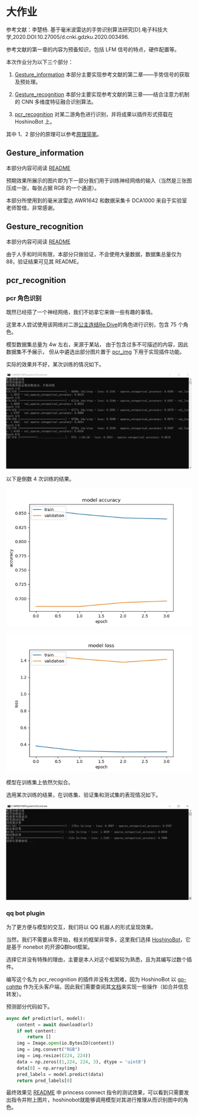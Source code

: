 # 大作业

参考文献：李楚杨. 基于毫米波雷达的手势识别算法研究[D].电子科技大学,2020.DOI:10.27005/d.cnki.gdzku.2020.003496.

参考文献的第一章的内容为预备知识，包括 LFM 信号的特点，硬件配置等。

本次作业分为以下三个部分：

1. [Gesture_information](https://github.com/BeiYazi0/Gesture_information) 本部分主要实现参考文献的第二章——手势信号的获取及预处理。

2. [Gesture_recognition](https://github.com/BeiYazi0/Gesture_recognition) 本部分主要实现参考文献的第三章——结合注意力机制的 CNN 多维度特征融合识别算法。

3. [pcr_recognition](https://github.com/BeiYazi0/pcr_recognition) 对某二游角色进行识别，并将成果以插件形式搭载在 HoshinoBot 上。

其中 1、2 部分的原理可以参考[原理简笔](./基于毫米波雷达的手势识别算法研究原理简笔.pdf)。

## Gesture_information

本部分内容可阅读 [README](./Gesture_information/README.md)

预期效果所展示的图片即为下一部分我们用于训练神经网络的输入（当然是三张图压成一张，每张占据 RGB 的一个通道）。

本部分所使用到的毫米波雷达 AWR1642 和数据采集卡 DCA1000 来自于实验室老师暂借，非常感谢。

## Gesture_recognition

本部分内容可阅读 [README](./Gesture_recognition/README.md)

由于人手和时间有限，本部分只做验证，不会使用大量数据，数据集总量仅为 88，验证结果可见其 README。

## pcr_recognition

### pcr 角色识别

既然已经搭了一个神经网络，我们不妨拿它来做一些有趣的事情。

这里本人尝试使用该网络对二游[公主连结Re:Dive](https://game.bilibili.com/pcr/)的角色进行识别，包含 75 个角色。

模型数据集总量为 4w 左右，来源于某站，
由于包含过多不可描述的内容，因此数据集不予展示，
但从中遴选出部分图片置于  [pcr_img](pcr_recognition/res/pcr_img) 下用于实现插件功能。

实际的效果并不好，某次训练的情况如下。

![img](./img/train.png)

以下是倒数 4 次训练的结果。

![img](./img/accuracy.jpg)

![img](./img/loss.jpg)

模型在训练集上依然欠拟合。

选用某次训练的结果，在训练集、验证集和测试集的表现情况如下。

![img](./img/test.png)

### qq bot plugin

为了更方便与模型的交互，我们将以 QQ 机器人的形式呈现效果。

当然，我们不需要从零开始，相关的框架非常多，这里我们选择 [HoshinoBot](https://github.com/Ice9Coffee/HoshinoBot)，它是基于 nonebot 的开源Q群bot框架。

选择它并没有特殊的理由，主要是本人对这个框架较为熟悉，且为其编写过数个插件。

编写这个名为 pcr_recognition 的插件并没有太困难，因为 HoshinoBot 以 [go-cqhttp](https://github.com/Mrs4s/go-cqhttp) 作为无头客户端，因此我们需要查阅其[文档](https://docs.go-cqhttp.org/)来实现一些操作（如合并信息转发）。

预测部分代码如下。

```python
async def predict(url, model):
    content = await download(url)
    if not content:
        return []
    img = Image.open(io.BytesIO(content))
    img = img.convert("RGB")
    img = img.resize((224, 224))
    data = np.zeros((1,224, 224, 3), dtype = 'uint8')
    data[0] = np.array(img)
    pred_labels = model.predict(data)
    return pred_labels[0]
```

最终效果见 [README](./pcr_recognition/README.md) 中 princess connect 指令的测试效果，可以看到只需要发出指令并附上图片，hoshinobot就能够调用模型对其进行推理从而识别图中的角色。
